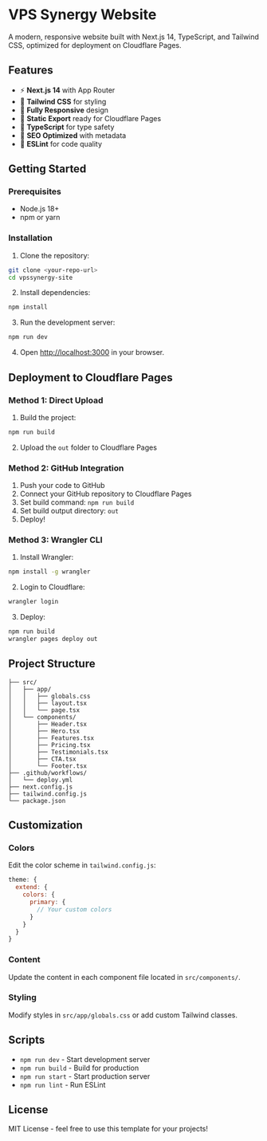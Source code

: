 # VPS Synergy Website

A modern, responsive website built with Next.js 14, TypeScript, and Tailwind CSS, optimized for deployment on Cloudflare Pages.

## Features

- ⚡ **Next.js 14** with App Router
- 🎨 **Tailwind CSS** for styling
- 📱 **Fully Responsive** design
- 🚀 **Static Export** ready for Cloudflare Pages
- 💎 **TypeScript** for type safety
- 🎯 **SEO Optimized** with metadata
- 🔧 **ESLint** for code quality

## Getting Started

### Prerequisites

- Node.js 18+ 
- npm or yarn

### Installation

1. Clone the repository:
```bash
git clone <your-repo-url>
cd vpssynergy-site
```

2. Install dependencies:
```bash
npm install
```

3. Run the development server:
```bash
npm run dev
```

4. Open [http://localhost:3000](http://localhost:3000) in your browser.

## Deployment to Cloudflare Pages

### Method 1: Direct Upload

1. Build the project:
```bash
npm run build
```

2. Upload the `out` folder to Cloudflare Pages

### Method 2: GitHub Integration

1. Push your code to GitHub
2. Connect your GitHub repository to Cloudflare Pages
3. Set build command: `npm run build`
4. Set build output directory: `out`
5. Deploy!

### Method 3: Wrangler CLI

1. Install Wrangler:
```bash
npm install -g wrangler
```

2. Login to Cloudflare:
```bash
wrangler login
```

3. Deploy:
```bash
npm run build
wrangler pages deploy out
```

## Project Structure

```
├── src/
│   ├── app/
│   │   ├── globals.css
│   │   ├── layout.tsx
│   │   └── page.tsx
│   └── components/
│       ├── Header.tsx
│       ├── Hero.tsx
│       ├── Features.tsx
│       ├── Pricing.tsx
│       ├── Testimonials.tsx
│       ├── CTA.tsx
│       └── Footer.tsx
├── .github/workflows/
│   └── deploy.yml
├── next.config.js
├── tailwind.config.js
└── package.json
```

## Customization

### Colors
Edit the color scheme in `tailwind.config.js`:
```javascript
theme: {
  extend: {
    colors: {
      primary: {
        // Your custom colors
      }
    }
  }
}
```

### Content
Update the content in each component file located in `src/components/`.

### Styling
Modify styles in `src/app/globals.css` or add custom Tailwind classes.

## Scripts

- `npm run dev` - Start development server
- `npm run build` - Build for production
- `npm run start` - Start production server
- `npm run lint` - Run ESLint

## License

MIT License - feel free to use this template for your projects!
